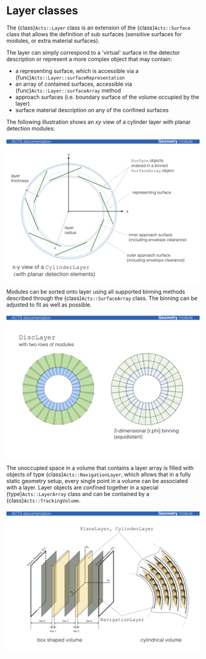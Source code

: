 # Layer classes

The {class}`Acts::Layer` class is an extension of the {class}`Acts::Surface` class that allows the
definition of sub surfaces (sensitive surfaces for modules, or extra material
surfaces).

The layer can simply correspond to a 'virtual' surface in the detector
description or represent a more complex object that may contain:

* a representing surface, which is accessible via a {func}`Acts::Layer::surfaceRepresentation`
* an array of contained surfaces, accessible via {func}`Acts::Layer::surfaceArray` method
* approach surfaces (i.e. boundary surface of the volume occupied by the layer)
* surface material description on any of the confined surfaces

The following illustration shows an $xy$ view of a cylinder layer with planar
detection modules:

![CylinderLayer](../figures/CylinderLayer.png)

Modules can be sorted onto layer using all supported binning methods described
through the {class}`Acts::SurfaceArray` class. The binning can be adjusted to fit as well as
possible.

![DiscLayerEB](../figures/DiscLayerEB.png)

The unoccupied space in a volume that contains a layer array is filled with
objects of type {class}`Acts::NavigationLayer`, which allows that in a fully static geometry
setup, every single point in a volume can be associated with a layer. Layer
objects are confined together in a special {type}`Acts::LayerArray` class and can be
contained by a {class}`Acts::TrackingVolume`.

![LayerArray](../figures/LayerArray.png)
